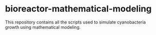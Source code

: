 # bioreactor-mathematical-modeling
This repository contains all the scripts used to simulate cyanobacteria growth using mathematical modeling. 
